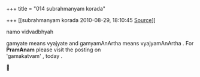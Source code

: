 +++
title = "014 subrahmanyam korada"

+++
[[subrahmanyam korada	2010-08-29, 18:10:45 [Source](https://groups.google.com/g/bvparishat/c/lWenYk8dz98)]]



namo vidvadbhyah  
  
gamyate means vyajyate and gamyamAnArtha means vyajyamAnArtha . For **PramAnam** please visit the posting on  
'gamakatvam' , today .



